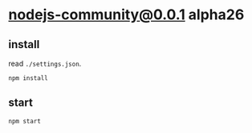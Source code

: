 # nodejs-community@0.0.1 alpha26


## install
read `./settings.json`.
```
npm install
```


## start
```
npm start
```